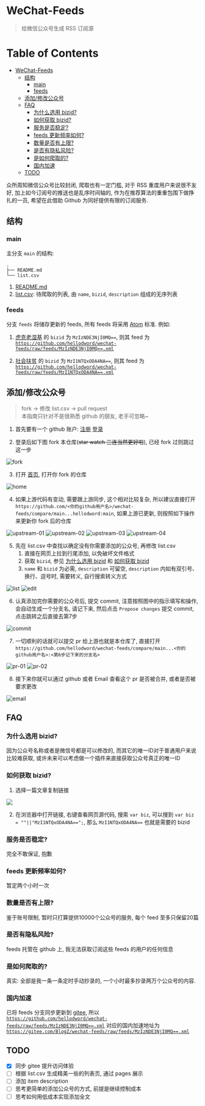 # WeChat-Feeds

> 给微信公众号生成 RSS 订阅源

Table of Contents
=================

   * [WeChat-Feeds](#wechat-feeds)
      * [结构](#结构)
         * [main](#main)
         * [feeds](#feeds)
      * [添加/修改公众号](#添加修改公众号)
      * [FAQ](#faq)
         * [为什么选用 bizid?](#为什么选用-bizid)
         * [如何获取 bizid?](#如何获取-bizid)
         * [服务是否稳定?](#服务是否稳定)
         * [feeds 更新频率如何?](#feeds-更新频率如何)
         * [数量是否有上限?](#数量是否有上限)
         * [是否有隐私风险?](#是否有隐私风险)
         * [是如何爬取的?](#是如何爬取的)
         * [国内加速](#国内加速)
      * [TODO](#todo)

众所周知微信公众号比较封闭, 爬取也有一定门槛, 对于 RSS 重度用户来说很不友好, 加上如今订阅号的推送也是乱序时间轴的, 作为在推荐算法的重重包围下做挣扎的一员, 希望在此借助 Github 为同好提供有限的订阅服务.


## 结构


### main
主分支 `main` 的结构:

```
.
├── README.md
└── list.csv
```

1. [README.md](https://github.com/hellodword/wechat-feeds/blob/main/README.md)
2. [list.csv](https://github.com/hellodword/wechat-feeds/blob/main/list.csv): 待爬取的列表, 由 `name`, `bizid`, `description` 组成的无序列表

### feeds
分支 `feeds` 将储存更新的 feeds, 所有 feeds 将采用 [Atom](https://tools.ietf.org/html/rfc4287) 标准. 例如:

1. [虎克老湿基](https://github.com/hellodword/wechat-feeds/raw/feeds/MzIzNDE3NjI0MQ==.xml) 的 `bizid` 为 `MzIzNDE3NjI0MQ==`, 则其 feed 为 [`https://github.com/hellodword/wechat-feeds/raw/feeds/MzIzNDE3NjI0MQ==.xml`](https://github.com/hellodword/wechat-feeds/raw/feeds/MzIzNDE3NjI0MQ==.xml)

2. [社会扶贫](https://github.com/hellodword/wechat-feeds/raw/feeds/MzI1NTQxODA4NA==.xml) 的 `bizid` 为 `MzI1NTQxODA4NA==`, 则其 feed 为 [`https://github.com/hellodword/wechat-feeds/raw/feeds/MzI1NTQxODA4NA==.xml`](https://github.com/hellodword/wechat-feeds/raw/feeds/MzI1NTQxODA4NA==.xml)


## 添加/修改公众号

> fork -> 修改 list.csv -> pull request  
> 本指南只针对不是很熟悉 github 的朋友, 老手可忽略~

1. 首先要有一个 github 账户: [注册](https://github.com/join?source=login)  [登录](https://github.com/login)

2. 登录后如下图 fork 本仓库(~~star watch 三连当然更好啦~~), 已经 fork 过则跳过这一步

![fork](img/how-to-pr/fork.png)

3. 打开 [首页](https://github.com/), 打开你 fork 的仓库

![home](img/how-to-pr/home.png)

4. 如果上游代码有变动, 需要跟上游同步, 这个相对比较复杂, 所以建议直接打开 `https://github.com/<你的github用户名>/wechat-feeds/compare/main...hellodword:main`, 如果上游已更新, 则按照如下操作来更新你 fork 后的仓库

![upstream-01](img/how-to-pr/upstream-01.png)
![upstream-02](img/how-to-pr/upstream-02.png)
![upstream-03](img/how-to-pr/upstream-03.png)
![upstream-04](img/how-to-pr/upstream-04.png)

5. 先在 list.csv 中查找以确定没有你需要添加的公众号, 再修改 list.csv
    1. 直接在网页上拉到行尾添加, 以免破坏文件格式
    2. 获取 `bizid`, 参见 [为什么选用 bizid](#为什么选用-bizid) 和 [如何获取 bizid](#如何获取-bizid)
    3. `name` 和 `bizid` 为必需, `description` 可留空, `description` 内如有双引号、换行、逗号时, 需要转义, 自行搜索转义方式

![list](img/how-to-pr/list.png)
![edit](img/how-to-pr/edit.png)

6. 认真添加完你需要的公众号后, 提交 commit, 注意按照图中的指示填写和操作, 会自动生成一个分支名, 请记下来, 然后点击 `Propose changes` 提交 commit, 点击跳转之后直接去第7步

![commit](img/how-to-pr/commit.png)

7. 一切顺利的话就可以提交 pr 给上游也就是本仓库了, 直接打开 `https://github.com/hellodword/wechat-feeds/compare/main...<你的github用户名>:<第6步记下来的分支名>`

![pr-01](img/how-to-pr/pr-01.png)
![pr-02](img/how-to-pr/pr-02.png)

8. 接下来你就可以通过 github 或者 Email 查看这个 pr 是否被合并, 或者是否被要求更改

![email](img/how-to-pr/email.png)



## FAQ

### 为什么选用 bizid?

因为公众号名称或者是微信号都是可以修改的, 而其它的唯一ID对于普通用户来说比较难获取, 或许未来可以考虑做一个插件来直接获取公众号真正的唯一ID

### 如何获取 bizid?

1. 选择一篇文章复制链接

![](img/bizid-01.png)

2. 在浏览器中打开链接, 右键查看网页源代码, 搜索 `var biz`, 可以搜到 `var biz = ""||"MzI1NTQxODA4NA==";`, 那么 `MzI1NTQxODA4NA==` 也就是需要的 bizid

### 服务是否稳定?

完全不敢保证, 抱歉

### feeds 更新频率如何?

暂定两个小时一次

### 数量是否有上限?

鉴于账号限制, 暂时只打算提供10000个公众号的服务, 每个 feed 至多只保留20篇

### 是否有隐私风险?

feeds 托管在 github 上, 我无法获取订阅这些 feeds 的用户的任何信息

### 是如何爬取的?

真实: 全部是我一条一条定时手动抄录的, 一个小时最多抄录两万个公众号的内容.

### 国内加速

已将 feeds 分支同步更新到 [gitee](https://gitee.com/BlogZ/wechat-feeds), 所以 [`https://github.com/hellodword/wechat-feeds/raw/feeds/MzIzNDE3NjI0MQ==.xml`](https://github.com/hellodword/wechat-feeds/raw/feeds/MzIzNDE3NjI0MQ==.xml) 对应的国内加速地址为 [`https://gitee.com/BlogZ/wechat-feeds/raw/feeds/MzIzNDE3NjI0MQ==.xml`](https://gitee.com/BlogZ/wechat-feeds/raw/feeds/MzIzNDE3NjI0MQ==.xml)


## TODO

- [x] 同步 gitee 提升访问体验
- [ ] 根据 list.csv 生成精美一些的列表页, 通过 pages 展示
- [ ] 添加 item description
- [ ] 思考更简单的添加公众号的方式, 前提是继续控制成本
- [ ] 思考如何用低成本实现添加全文